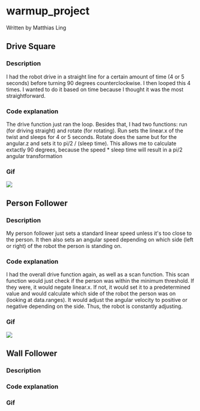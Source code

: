 # warmup_project
Written by Matthias Ling

## Drive Square 
### Description
I had the robot drive in a straight line for a certain amount of time (4 or 5 seconds) before turning 90 degrees counterclockwise.  I then looped this 4 times.  I wanted to do it based on time because I thought it was the most straightforward.  
### Code explanation
The drive function just ran the loop.  Besides that, I had two functions: run (for driving straight) and rotate (for rotating).  Run sets the linear.x of the twist and sleeps for 4 or 5 seconds.  Rotate does the same but for the angular.z and sets it to pi/2 / (sleep time).  This allows me to calculate extactly 90 degrees, because the speed * sleep time will result in a pi/2 angular transformation
### Gif
![](drive_square.gif)

## Person Follower
### Description
My person follower just sets a standard linear speed unless it's too close to the person.  It then also sets an angular speed depending on which side (left or right) of the robot the person is standing on.
### Code explanation
I had the overall drive function again, as well as a scan function.  This scan function would just check if the person was within the minimum threshold.  If they were, it would negate linear.x.  If not, it would set it to a predetermined value and would calculate which side of the robot the person was on (looking at data.ranges).  It would adjust the angular velocity to positive or negative depending on the side.  Thus, the robot is constantly adjusting.
### Gif
![](person_follower.gif)

## Wall Follower
### Description
### Code explanation
### Gif
